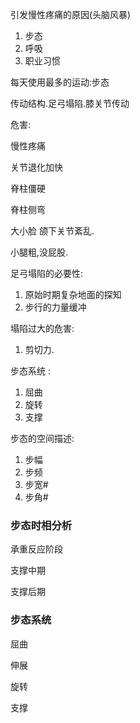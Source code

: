 引发慢性疼痛的原因(头脑风暴)

1. 步态
2. 呼吸
3. 职业习惯

每天使用最多的运动:步态

传动结构.足弓塌陷.膝关节传动

危害:

慢性疼痛

关节退化加快

脊柱僵硬

脊柱侧弯

大小脸 颌下关节紊乱.

小腿粗,没屁股.

足弓塌陷的必要性:

1. 原始时期复杂地面的探知
2. 步行的力量缓冲

塌陷过大的危害:

1. 剪切力.

步态系统 :

1. 屈曲
2. 旋转
3. 支撑

步态的空间描述:

1. 步幅
2. 步频
3. 步宽#
4. 步角#

### 步态时相分析

承重反应阶段

支撑中期

支撑后期

### 步态系统

屈曲 

伸展

旋转

支撑
